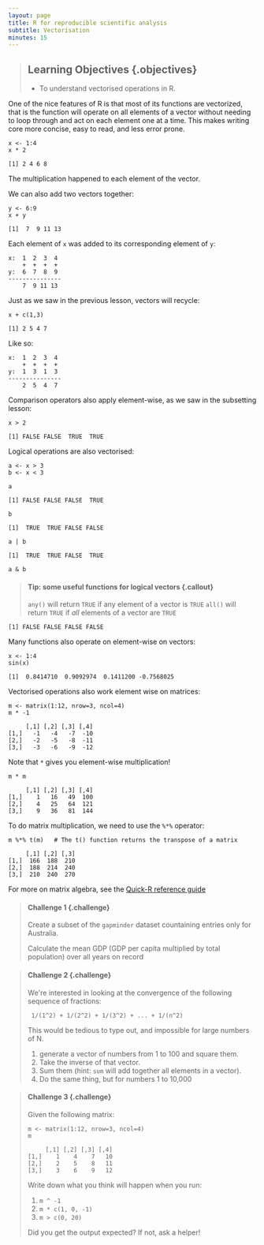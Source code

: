 ```yaml
---
layout: page
title: R for reproducible scientific analysis
subtitle: Vectorisation
minutes: 15
---
```


> ## Learning Objectives {.objectives}
>
> * To understand vectorised operations in R.
>

One of the nice features of R is that most of its functions are vectorized,
that is the function will operate on all elements of a vector without 
needing to loop through and act on each element one at a time. This makes
writing core more concise, easy to read, and less error prone.


~~~ {.r}
x <- 1:4
x * 2
~~~ 

~~~ {.output}
[1] 2 4 6 8
~~~

The multiplication happened to each element of the vector.

We can also add two vectors together:

~~~ {.r}
y <- 6:9
x + y
~~~

~~~ {.output}
[1]  7  9 11 13
~~~

Each element of `x` was added to its corresponding element of `y`:

~~~ {.output}
x:  1  2  3  4
    +  +  +  +
y:  6  7  8  9
---------------
    7  9 11 13
~~~

Just as we saw in the previous lesson, vectors will recycle:

~~~ {.r}
x + c(1,3)
~~~

~~~ {.output}
[1] 2 5 4 7
~~~

Like so:

~~~ {.output}
x:  1  2  3  4
    +  +  +  +
y:  1  3  1  3
---------------
    2  5  4  7
~~~

Comparison operators also apply element-wise, as we saw in the
subsetting lesson:

~~~ {.r}
x > 2
~~~ 

~~~ {.output}
[1] FALSE FALSE  TRUE  TRUE
~~~

Logical operations are also vectorised:

~~~ {.r}
a <- x > 3
b <- x < 3
~~~

~~~ {.r}
a
~~~ 

~~~ {.output}
[1] FALSE FALSE FALSE  TRUE
~~~

~~~ {.r}
b
~~~ 

~~~ {.output}
[1]  TRUE  TRUE FALSE FALSE
~~~

~~~ {.r}
a | b 
~~~

~~~ {.output}
[1]  TRUE  TRUE FALSE  TRUE
~~~

~~~ {.r}
a & b
~~~

> #### Tip: some useful functions for logical vectors {.callout}
>
> `any()` will return `TRUE` if any element of a vector is `TRUE`
> `all()` will return `TRUE` if *all* elements of a vector are `TRUE`
>

~~~ {.output}
[1] FALSE FALSE FALSE FALSE
~~~

Many functions also operate on element-wise on vectors:

~~~ {.r}
x <- 1:4
sin(x)
~~~

~~~ {.output}
[1]  0.8414710  0.9092974  0.1411200 -0.7568025
~~~

Vectorised operations also work element wise on matrices:

~~~ {.r}
m <- matrix(1:12, nrow=3, ncol=4)
m * -1
~~~

~~~ {.output}
     [,1] [,2] [,3] [,4]
[1,]   -1   -4   -7  -10
[2,]   -2   -5   -8  -11
[3,]   -3   -6   -9  -12
~~~

Note that `*` gives you element-wise multiplication!

~~~ {.r}
m * m
~~~

~~~ {.output}
     [,1] [,2] [,3] [,4]
[1,]    1   16   49  100
[2,]    4   25   64  121
[3,]    9   36   81  144
~~~

To do matrix multiplication, we need to use the `%*%` operator:

~~~ {.r}
m %*% t(m)   # The t() function returns the transpose of a matrix
~~~

~~~ {.ouput}
     [,1] [,2] [,3]
[1,]  166  188  210
[2,]  188  214  240
[3,]  210  240  270
~~~

For more on matrix algebra, see the [Quick-R reference
guide](http://www.statmethods.net/advstats/matrix.html)


> #### Challenge 1 {.challenge}
> 
> Create a subset of the `gapminder` dataset countaining entries
> only for Australia.
> 
> Calculate the mean GDP (GDP per capita multiplied by total population) 
> over all years on record
>

> #### Challenge 2 {.challenge}
> 
> We're interested in looking at the convergence of the
> following sequence of fractions:
>
> ~~~ {.output}
>  1/(1^2) + 1/(2^2) + 1/(3^2) + ... + 1/(n^2)
> ~~~
>
> This would be tedious to type out, and impossible for
> large numbers of N.
>
> 1. generate a vector of numbers from 1 to 100 and square them.
> 2. Take the inverse of that vector.
> 3. Sum them (hint: `sum` will add together all elements in a vector).
> 4. Do the same thing, but for numbers 1 to 10,000
>

> #### Challenge 3 {.challenge}
> 
> Given the following matrix:
> 
> ~~~ {.r}
> m <- matrix(1:12, nrow=3, ncol=4)
> m
> ~~~
>
> ~~~ {.output}
>      [,1] [,2] [,3] [,4]
> [1,]    1    4    7   10
> [2,]    2    5    8   11
> [3,]    3    6    9   12
> ~~~
>
> Write down what you think will happen when you run:
>
> 1. `m ^ -1`
> 2. `m * c(1, 0, -1)`
> 3. `m > c(0, 20)`
>
> Did you get the output expected? If not, ask a helper!
>

